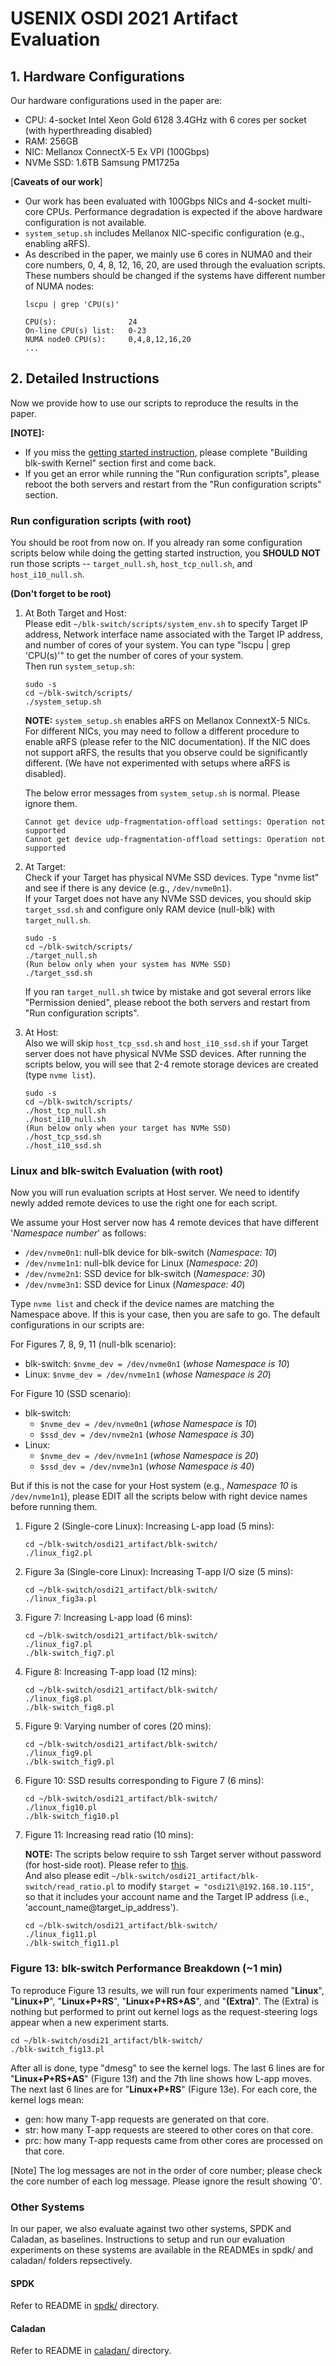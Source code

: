 # USENIX OSDI 2021 Artifact Evaluation

## 1. Hardware Configurations
Our hardware configurations used in the paper are:
- CPU: 4-socket Intel Xeon Gold 6128 3.4GHz with 6 cores per socket (with hyperthreading disabled)
- RAM: 256GB
- NIC: Mellanox ConnectX-5 Ex VPI (100Gbps)
- NVMe SSD: 1.6TB Samsung PM1725a

[**Caveats of our work**]
- Our work has been evaluated with 100Gbps NICs and 4-socket multi-core CPUs. Performance degradation is expected if the above hardware configuration is not available.
- `system_setup.sh` includes Mellanox NIC-specific configuration (e.g., enabling aRFS).
- As described in the paper, we mainly use 6 cores in NUMA0 and their core numbers, 0, 4, 8, 12, 16, 20, are used through the evaluation scripts. These numbers should be changed if the systems have different number of NUMA nodes:
   ```
   lscpu | grep 'CPU(s)'
   
   CPU(s):                24
   On-line CPU(s) list:   0-23
   NUMA node0 CPU(s):     0,4,8,12,16,20
   ...
   ```

## 2. Detailed Instructions
Now we provide how to use our scripts to reproduce the results in the paper. 

**[NOTE]:**
- If you miss the [getting started instruction](https://github.com/resource-disaggregation/blk-switch#getting-started-guide), please complete "Building blk-swith Kernel" section first and come back.
- If you get an error while running the "Run configuration scripts", please reboot the both servers and restart from the "Run configuration scripts" section.

### Run configuration scripts (with root)
You should be root from now on. If you already ran some configuration scripts below while doing the getting started instruction, you **SHOULD NOT** run those scripts -- `target_null.sh`, `host_tcp_null.sh`, and `host_i10_null.sh`.

**(Don't forget to be root)**

1. At Both Target and Host:  
 Please edit `~/blk-switch/scripts/system_env.sh` to specify Target IP address, Network interface name associated with the Target IP address, and number of cores of your system. You can type "lscpu | grep 'CPU(s)'" to get the number of cores of your system.   
 Then run `system_setup.sh`:
   ```
   sudo -s
   cd ~/blk-switch/scripts/
   ./system_setup.sh
    ```
   **NOTE:** `system_setup.sh` enables aRFS on Mellanox ConnextX-5 NICs. For different NICs, you may need to follow a different procedure to enable aRFS (please refer to the NIC documentation). If the NIC does not support aRFS, the results that you observe could be significantly different. (We have not experimented with setups where aRFS is disabled).
   
   The below error messages from `system_setup.sh` is normal. Please ignore them.
   ```
   Cannot get device udp-fragmentation-offload settings: Operation not supported
   Cannot get device udp-fragmentation-offload settings: Operation not supported
   ```

2. At Target:  
 Check if your Target has physical NVMe SSD devices. Type "nvme list" and see if there is any device (e.g., `/dev/nvme0n1`).  
 If your Target does not have any NVMe SSD devices, you should skip `target_ssd.sh` and configure only RAM device (null-blk) with `target_null.sh`.

   ```
   sudo -s
   cd ~/blk-switch/scripts/
   ./target_null.sh
   (Run below only when your system has NVMe SSD)
   ./target_ssd.sh
   ```   
   If you ran `target_null.sh` twice by mistake and got several errors like "Permission denied", please reboot the both servers and restart from "Run configuration scripts".
   
   
3. At Host:  
 Also we will skip `host_tcp_ssd.sh` and `host_i10_ssd.sh` if your Target server does not have physical NVMe SSD devices.
 After running the scripts below, you will see that 2-4 remote storage devices are created (type `nvme list`).

   ```
   sudo -s
   cd ~/blk-switch/scripts/
   ./host_tcp_null.sh
   ./host_i10_null.sh
   (Run below only when your target has NVMe SSD)
   ./host_tcp_ssd.sh
   ./host_i10_ssd.sh
   ```

### Linux and blk-switch Evaluation (with root)
Now you will run evaluation scripts at Host server. We need to identify newly added remote devices to use the right one for each script.  

We assume your Host server now has 4 remote devices that have different '*Namespace number*' as follows:
- `/dev/nvme0n1`: null-blk device for blk-switch (*Namespace: 10*)
- `/dev/nvme1n1`: null-blk device for Linux (*Namespace: 20*)
- `/dev/nvme2n1`: SSD device for blk-switch (*Namespace: 30*)
- `/dev/nvme3n1`: SSD device for Linux (*Namespace: 40*)

Type `nvme list` and check if the device names are matching the Namespace above. If this is your case, then you are safe to go. The default configurations in our scripts are:  

For Figures 7, 8, 9, 11 (null-blk scenario):
- blk-switch: `$nvme_dev = /dev/nvme0n1` (*whose Namespace is 10*)
- Linux: `$nvme_dev = /dev/nvme1n1` (*whose Namespace is 20*)

For Figure 10 (SSD scenario):
- blk-switch:
   - `$nvme_dev = /dev/nvme0n1` (*whose Namespace is 10*)
   - `$ssd_dev = /dev/nvme2n1` (*whose Namespace is 30*)
- Linux:
   - `$nvme_dev = /dev/nvme1n1` (*whose Namespace is 20*)
   - `$ssd_dev = /dev/nvme3n1` (*whose Namespace is 40*)

But if this is not the case for your Host system (e.g., *Namespace 10* is `/dev/nvme1n1`), please EDIT all the scripts below with right device names before running them.

1. Figure 2 (Single-core Linux): Increasing L-app load (5 mins):

   ```
   cd ~/blk-switch/osdi21_artifact/blk-switch/
   ./linux_fig2.pl
   ```

2. Figure 3a (Single-core Linux): Increasing T-app I/O size (5 mins):

   ```
   cd ~/blk-switch/osdi21_artifact/blk-switch/
   ./linux_fig3a.pl
   ```
   
3. Figure 7: Increasing L-app load (6 mins):

   ```
   cd ~/blk-switch/osdi21_artifact/blk-switch/
   ./linux_fig7.pl
   ./blk-switch_fig7.pl
   ```

4. Figure 8: Increasing T-app load (12 mins):

   ```
   cd ~/blk-switch/osdi21_artifact/blk-switch/
   ./linux_fig8.pl
   ./blk-switch_fig8.pl
   ```

5. Figure 9: Varying number of cores (20 mins):

   ```
   cd ~/blk-switch/osdi21_artifact/blk-switch/
   ./linux_fig9.pl
   ./blk-switch_fig9.pl
   ```

6. Figure 10: SSD results corresponding to Figure 7 (6 mins):

   ```
   cd ~/blk-switch/osdi21_artifact/blk-switch/
   ./linux_fig10.pl
   ./blk-switch_fig10.pl
   ```

7. Figure 11: Increasing read ratio (10 mins):   

   **NOTE:** The scripts below require to ssh Target server without password (for host-side root). Please refer to [this](http://www.linuxproblem.org/art_9.html).   
   And also please edit `~/blk-switch/osdi21_artifact/blk-switch/read_ratio.pl` to modify `$target = "osdi21\@192.168.10.115"`, so that it includes your account name and the Target IP address (i.e., 'account_name@target_ip_address').  

   ```
   cd ~/blk-switch/osdi21_artifact/blk-switch/
   ./linux_fig11.pl
   ./blk-switch_fig11.pl
   ```

### Figure 13: blk-switch Performance Breakdown (~1 min)
To reproduce Figure 13 results, we will run four experiments named "**Linux**", "**Linux+P**", "**Linux+P+RS**", "**Linux+P+RS+AS**", and "**(Extra)**". The (Extra) is nothing but performed to print out kernel logs as the request-steering logs appear when a new experiment starts.
   ```
   cd ~/blk-switch/osdi21_artifact/blk-switch/
   ./blk-switch_fig13.pl
   ```

After all is done, type "dmesg" to see the kernel logs. The last 6 lines are for "**Linux+P+RS+AS**" (Figure 13f) and the 7th line shows how L-app moves. The next last 6 lines are for "**Linux+P+RS**" (Figure 13e). For each core, the kernel logs mean:
- gen: how many T-app requests are generated on that core.
- str: how many T-app requests are steered to other cores on that core.
- prc: how many T-app requests came from other cores are processed on that core.


[Note] The log messages are not in the order of core number; please check the core number of each log message. Please ignore the result showing '0'.

### Other Systems
In our paper, we also evaluate against two other systems, SPDK and Caladan, as baselines.
Instructions to setup and run our evaluation experiments on these systems are available in the READMEs in spdk/ and caladan/ folders repsectively.

#### SPDK
Refer to README in [spdk/](spdk/) directory.

#### Caladan
Refer to README in [caladan/](caladan/) directory.

